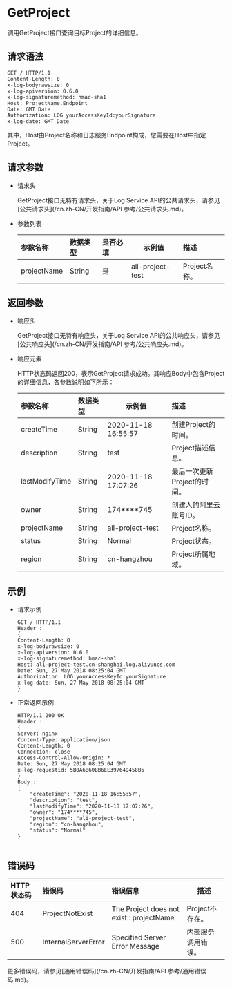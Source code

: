 # GetProject

调用GetProject接口查询目标Project的详细信息。

## 请求语法

```
GET / HTTP/1.1
Content-Length: 0
x-log-bodyrawsize: 0
x-log-apiversion: 0.6.0
x-log-signaturemethod: hmac-sha1
Host: ProjectName.Endpoint
Date: GMT Date
Authorization: LOG yourAccessKeyId:yourSignature
x-log-date: GMT Date
```

其中，Host由Project名称和日志服务Endpoint构成，您需要在Host中指定Project。

## 请求参数

-   请求头

    GetProject接口无特有请求头，关于Log Service API的公共请求头，请参见[公共请求头](/cn.zh-CN/开发指南/API 参考/公共请求头.md)。

-   参数列表

    |参数名称|数据类型|是否必填|示例值|描述|
    |:---|:---|:---|---|:-|
    |projectName|String|是|ali-project-test|Project名称。|


## 返回参数

-   响应头

    GetProject接口无特有响应头，关于Log Service API的公共响应头，请参见[公共响应头](/cn.zh-CN/开发指南/API 参考/公共响应头.md)。

-   响应元素

    HTTP状态码返回200，表示GetProject请求成功。其响应Body中包含Project的详细信息，各参数说明如下所示：

    |参数名称|数据类型|示例值|描述|
    |:---|:---|---|:-|
    |createTime|String|2020-11-18 16:55:57|创建Project的时间。|
    |description|String|test|Project描述信息。|
    |lastModifyTime|String|2020-11-18 17:07:26|最后一次更新Project的时间。|
    |owner|String|174\*\*\*\*745|创建人的阿里云账号ID。|
    |projectName|String|ali-project-test|Project名称。|
    |status|String|Normal|Project状态。|
    |region|String|cn-hangzhou|Project所属地域。|


## 示例

-   请求示例

    ```
    GET / HTTP/1.1
    Header :
    {
    Content-Length: 0
    x-log-bodyrawsize: 0
    x-log-apiversion: 0.6.0
    x-log-signaturemethod: hmac-sha1
    Host: ali-project-test.cn-shanghai.log.aliyuncs.com
    Date: Sun, 27 May 2018 08:25:04 GMT
    Authorization: LOG yourAccessKeyId:yourSignature
    x-log-date: Sun, 27 May 2018 08:25:04 GMT
    }
    ```

-   正常返回示例

    ```
    HTTP/1.1 200 OK
    Header :
    {
    Server: nginx
    Content-Type: application/json
    Content-Length: 0
    Connection: close
    Access-Control-Allow-Origin: *
    Date: Sun, 27 May 2018 08:25:04 GMT
    x-log-requestid: 5B0A6B60BB6EE39764D458B5
    }
    Body :
    {
        "createTime": "2020-11-18 16:55:57",
        "description": "test",
        "lastModifyTime": "2020-11-18 17:07:26",
        "owner": "174****745",
        "projectName": "ali-project-test",
        "region": "cn-hangzhou",
        "status": "Normal"
    }
                        
    ```


## 错误码

|HTTP状态码|错误码|错误信息|描述|
|:------|:--|:---|--|
|404|ProjectNotExist|The Project does not exist : projectName|Project不存在。|
|500|InternalServerError|Specified Server Error Message|内部服务调用错误。|

更多错误码，请参见[通用错误码](/cn.zh-CN/开发指南/API 参考/通用错误码.md)。

